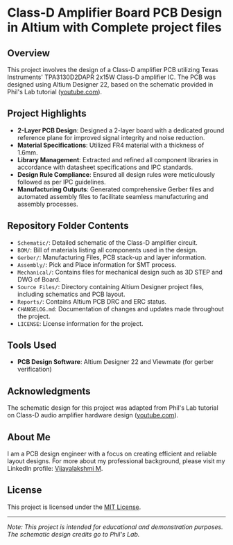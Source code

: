 # Class-D Amplifier Board PCB Design in Altium with Complete project files

## Overview

This project involves the design of a Class-D amplifier PCB utilizing Texas Instruments' TPA3130D2DAPR 2x15W Class-D amplifier IC. The PCB was designed using Altium Designer 22, based on the schematic provided in Phil's Lab tutorial ([youtube.com](https://www.youtube.com/watch?v=wCYNTt5krDM&utm_source=chatgpt.com)).

## Project Highlights

- **2-Layer PCB Design**: Designed a 2-layer board with a dedicated ground reference plane for improved signal integrity and noise reduction.
- **Material Specifications**: Utilized FR4 material with a thickness of 1.6mm.
- **Library Management**: Extracted and refined all component libraries in accordance with datasheet specifications and IPC standards.
- **Design Rule Compliance**: Ensured all design rules were meticulously followed as per IPC guidelines.
- **Manufacturing Outputs**: Generated comprehensive Gerber files and automated assembly files to facilitate seamless manufacturing and assembly processes.

## Repository Folder Contents

- `Schematic/`: Detailed schematic of the Class-D amplifier circuit.
- `BOM/`: Bill of materials listing all components used in the design.
- `Gerber/`: Manufacturing Files, PCB stack-up and layer information.
- `Assembly/`: Pick and Place information for SMT process.
- `Mechanical/`: Contains files for mechanical design such as 3D STEP and DWG of Board.
- `Source Files/`: Directory containing Altium Designer project files, including schematics and PCB layout.
- `Reports/`: Contains Altium PCB DRC and ERC status.
- `CHANGELOG.md`: Documentation of changes and updates made throughout the project.
- `LICENSE`: License information for the project.

## Tools Used

- **PCB Design Software**: Altium Designer 22 and Viewmate (for gerber verification)

## Acknowledgments

The schematic design for this project was adapted from Phil's Lab tutorial on Class-D audio amplifier hardware design ([youtube.com](https://www.youtube.com/watch?v=wCYNTt5krDM&utm_source=chatgpt.com)).

## About Me

I am a PCB design engineer with a focus on creating efficient and reliable layout designs. For more about my professional background, please visit my LinkedIn profile: [Vijayalakshmi M](https://www.linkedin.com/in/vijayalakshmi-m-542050314).

## License

This project is licensed under the [MIT License](LICENSE).

---

*Note: This project is intended for educational and demonstration purposes. The schematic design credits go to Phil's Lab.*
